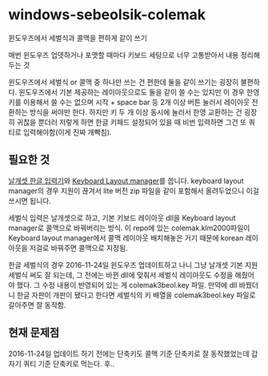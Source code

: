# windows-sebeolsik-colemak
윈도우즈에서 세벌식과 콜맥을 편하게 같이 쓰기

매번 윈도우즈 업뎃하거나 포맷할 때마다 키보드 세팅으로 너무 고통받아서 내용 정리해두는 것

윈도우즈에서 세벌식 or 콜맥 중 하나만 쓰는 건 편한데 둘을 같이 쓰기는 굉장히 불편하다. 윈도우즈에서 기본 제공하는 레이아웃으로도 둘을 같이 쓸 수는 있지만 이 경우 한영키를 이용해서 쓸 수는 없으며 시작 + space bar 등 2개 이상 버튼 눌러서 레이아웃 전환하는 방식을 써야만 한다. 하지만 키 두 개 이상 동시에 눌러서 한영 교환하는 건 굉장히 귀찮을 뿐더러 저렇게 하면 한글 키패드 설정되어 있을 때 비번 입력하면 그건 또 쿼티로 입력해야함(이게 진짜 개빡침).

## 필요한 것

[날개셋 한글 입력기](http://moogi.new21.org/prg4.html)와 [Keyboard Layout manager](http://www.klm32.com/)를 씁니다. keyboard layout manager의 경우 지원이 끊겨서 lite 버전 zip 파일을 같이 포함해서 올려두었으니 이걸 쓰시면 됩니다.

세벌식 입력은 날개셋으로 하고, 기본 키보드 레이아웃 dll을 Keyboard layout manager로 콜맥으로 바꿔버리는 방식. 이 repo에 있는 colemak.klm2000파일이 Keyboard layout manager에서 콜맥 레이아웃 배치해놓은 거기 때문에 korean 레이아웃을 저걸로 바꿔주면 콜맥으로 지정됨.

한글 세벌식의 경우 2016-11-24일 윈도우즈 업데이트하고 나니 그냥 날개셋 기본 지원 세벌식 써도 잘 되는데, 그 전에는 바뀐 dll에 맞춰서 세벌식 레이아웃도 수정을 해줬어야 했다. 그 수정 내용이 반영되어 있는 게 colemak3beol.key 파일. 만약에 dll 바꿨더니 한글 자판이 개판이 됐다고 한다면 세벌식의 키 배열을 colemak3beol.key 파일로 갈아주면 잘 동작함.

## 현재 문제점

2016-11-24일 업데이트 하기 전에는 단축키도 콜맥 기준 단축키로 잘 동작했었는데 갑자기 쿼티 기준 단축키로 먹는다. 후..

